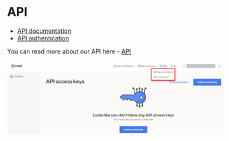# API

  - [API documentation](https://api.cast.ai/v1/spec/)
  - [API authentication](../api/authentication.md)

You can read more about our API here - [API](../api/overview.md)

  ![](images/API.png)
